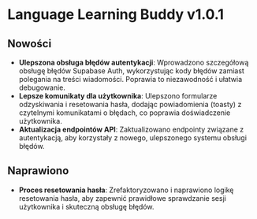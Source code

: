 # Language Learning Buddy v1.0.1

## Nowości

- **Ulepszona obsługa błędów autentykacji**: Wprowadzono szczegółową obsługę błędów Supabase Auth, wykorzystując kody błędów zamiast polegania na treści wiadomości. Poprawia to niezawodność i ułatwia debugowanie.
- **Lepsze komunikaty dla użytkownika**: Ulepszono formularze odzyskiwania i resetowania hasła, dodając powiadomienia (toasty) z czytelnymi komunikatami o błędach, co poprawia doświadczenie użytkownika.
- **Aktualizacja endpointów API**: Zaktualizowano endpointy związane z autentykacją, aby korzystały z nowego, ulepszonego systemu obsługi błędów.

## Naprawiono

- **Proces resetowania hasła**: Zrefaktoryzowano i naprawiono logikę resetowania hasła, aby zapewnić prawidłowe sprawdzanie sesji użytkownika i skuteczną obsługę błędów.
